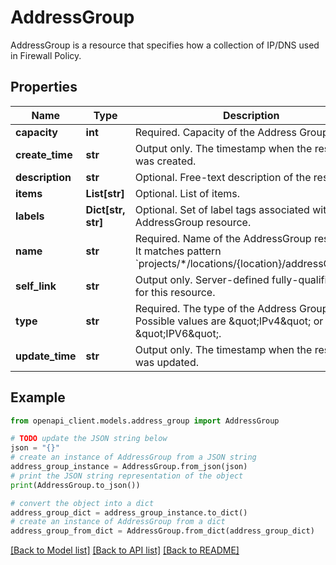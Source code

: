# AddressGroup

AddressGroup is a resource that specifies how a collection of IP/DNS used in Firewall Policy.

## Properties

Name | Type | Description | Notes
------------ | ------------- | ------------- | -------------
**capacity** | **int** | Required. Capacity of the Address Group | [optional] 
**create_time** | **str** | Output only. The timestamp when the resource was created. | [optional] [readonly] 
**description** | **str** | Optional. Free-text description of the resource. | [optional] 
**items** | **List[str]** | Optional. List of items. | [optional] 
**labels** | **Dict[str, str]** | Optional. Set of label tags associated with the AddressGroup resource. | [optional] 
**name** | **str** | Required. Name of the AddressGroup resource. It matches pattern &#x60;projects/*/locations/{location}/addressGroups/&#x60;. | [optional] 
**self_link** | **str** | Output only. Server-defined fully-qualified URL for this resource. | [optional] [readonly] 
**type** | **str** | Required. The type of the Address Group. Possible values are \&quot;IPv4\&quot; or \&quot;IPV6\&quot;. | [optional] 
**update_time** | **str** | Output only. The timestamp when the resource was updated. | [optional] [readonly] 

## Example

```python
from openapi_client.models.address_group import AddressGroup

# TODO update the JSON string below
json = "{}"
# create an instance of AddressGroup from a JSON string
address_group_instance = AddressGroup.from_json(json)
# print the JSON string representation of the object
print(AddressGroup.to_json())

# convert the object into a dict
address_group_dict = address_group_instance.to_dict()
# create an instance of AddressGroup from a dict
address_group_from_dict = AddressGroup.from_dict(address_group_dict)
```
[[Back to Model list]](../README.md#documentation-for-models) [[Back to API list]](../README.md#documentation-for-api-endpoints) [[Back to README]](../README.md)


